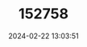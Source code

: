 ---
title: "152758"
category: "Pediocactus simpsonii"
draft: false
date: 2024-02-22 13:03:51
languages:
  English: ["Snowball Pediocactus", "Simpson's Hedgehog Cactus"]
---